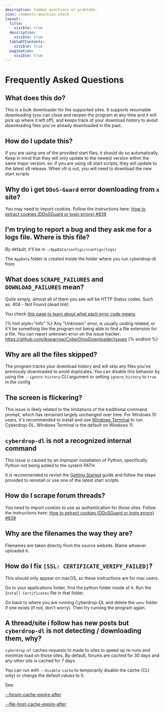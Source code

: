 ```yaml
---
description: Common questions or problems.
icon: comments-question-check
layout:
  title:
    visible: true
  description:
    visible: true
  tableOfContents:
    visible: true
  pagination:
    visible: true
---
```


# Frequently Asked Questions

## What does this do?

This is a bulk downloader for the supported sites. It supports resumable downloading (you can close and reopen the program at any time and it will pick up where it left off), and keeps track of your download history to avoid downloading files you've already downloaded in the past.

## How do I update this?

If you are using one of the provided start files, it should do so automatically. Keep in mind that they will only update to the newest version within the same major version. ex: if you are using v8 start scripts, they will update to the latest v8 release. When v9 is out, you will need to download the new start scripts

## Why do i get `DDoS-Guard` error downloading from `x` site?

You may need to import cookies. Follow the instructions here: [How to extract cookies (DDoSGuard or login errors) #839](https://github.com/jbsparrow/CyberDropDownloader/discussions/839)

## I'm trying to report a bug and they ask me for a logs file. Where is this file?

By default, it'll be in `./AppData/configs/<config>/logs/`

The `AppData` folder is created inside the folder where you run cyberdrop-dl from

## What does `SCRAPE_FAILURES` and `DOWNLOAD_FAILURES` mean?

Quite simply, almost all of them you see will be HTTP Status codes. Such as: 404 - Not Found (dead link)

You check [this page to learn about what each error code means](https://developer.mozilla.org/en-US/docs/Web/HTTP/Status).

{% hint style="info" %}
Any "Unknown" error, is usually coding related, or it'll be something like the program not being able to find a file extension for a file.
You can report unknown error on the issue tracker: <https://github.com/jbsparrow/CyberDropDownloader/issues>
{% endhint %}

## Why are all the files skipped?

The program tracks your download history and will skip any files you've previously downloaded to avoid duplicates. You can disable this behavior by using the `--ignore-history` CLI argument or setting `ignore_history` to `true` in the config

## The screen is flickering?

This issue is likely related to the limitations of the traditional command prompt, which has remained largely unchanged over time. For Windows 10 users, it's recommended to install and use [Windows Terminal](https://aka.ms/terminal) to run Cyberdrop-DL. Windows Terminal is the default on Windows 11.

## `cyberdrop-dl` is not a recognized internal command

This issue is caused by an improper installation of Python, specifically Python not being added to the system PATH.

It is recommended to revisit the [Getting Started](getting-started/README.md) guide and follow the steps provided to reinstall or use one of the latest start scripts

## How do I scrape forum threads?

You need to import cookies to use as authentication for those sites. Follow the instructions here: [How to extract cookies (DDoSGuard or login errors) #839](https://github.com/jbsparrow/CyberDropDownloader/discussions/839)

## Why are the filenames the way they are?

Filenames are taken directly from the source website. Blame whoever uploaded it.

## How do I fix `[SSL: CERTIFICATE_VERIFY_FAILED]`?

This should only appear on macOS, so these instructions are for mac users.

Go to your applications folder, find the python folder inside of it. Run the `Install Certificates` file in that folder.

Go back to where you are running Cyberdrop-DL and delete the `venv` folder if one exists (if not, don't worry). Then try running the program again.

## A thread/site i follow has new posts but `cyberdrop-dl` is not detecting / downloading them, why?

`cyberdrop-dl` caches requests to made to sites to speed up re-runs and minimize load on those sites. By default, forums are cached for 30 days and any other site is cached for 7 days.

You can run with `--disable-cache` to temporarily disable the cache (CLI only) or change the default values to 0.

See:

[--forum-cache-expire-after](https://script-ware.gitbook.io/cyberdrop-dl/reference/configuration-options/global-settings/rate-limiting-options#forum_cache_expire_after)

[--file-host-cache-expire-after](https://script-ware.gitbook.io/cyberdrop-dl/reference/configuration-options/global-settings/rate-limiting-options#file_host_cache_expire_after)
